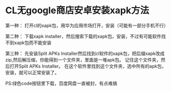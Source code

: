 # CL无google商店安卓安装xapk方法
第一种：
打开cl的xapk包，用华为应用市场打开，安装（可能有一部分手机不行）

第二种：
下载xapk installer，然后搜索下载的xapk包，安装，不过有可能软件找不到xapk包而不能安装

第三种：
先安装Split APKs Installer然后找到cl软件的xapk包，把后缀xapk改成zip,然后解压缩，你能得到一个文件夹，里面是一堆apk包。
记住这个文件夹，然后打开Split APKs Installer。
在这个软件里找到这个文件夹，选中所有的apk包，安装，就可以正常安装了。

PS:绿色code按钮里下载，百度网盘一直被封，有点难搞
